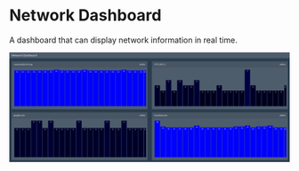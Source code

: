 # Network Dashboard

A dashboard that can display network information in real time.  

![Screenshot](https://raw.githubusercontent.com/Holyshatots/network-dashboard/master/screenshot.png)
